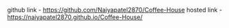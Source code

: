 github link -  https://github.com/Naiyapatel2870/Coffee-House
hosted link -  https://naiyapatel2870.github.io/Coffee-House/
